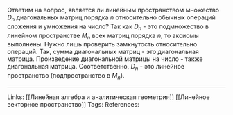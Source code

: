 Ответим на вопрос, является ли линейным пространством множество $D_n$ диагональных матриц порядка $n$ относительно обычных операций сложения и умножения на число? 
Так как $D_n$ - это подмножество в линейном пространстве $M_n$ всех матриц порядка $n$, то аксиомы выполнены. Нужно лишь проверить замкнутость относительно операций.
Так, сумма диагональных матриц - это диагональная матрица. Произведение диагональной матрицы на число - также диагональная матрица. Соответственно, $D_n$ - это линейное пространство (подпространство в $M_n$). 
___
Links: [[Линейная алгебра и аналитическая геометрия]] [[Линейное векторное пространство]] 
Tags:
References: